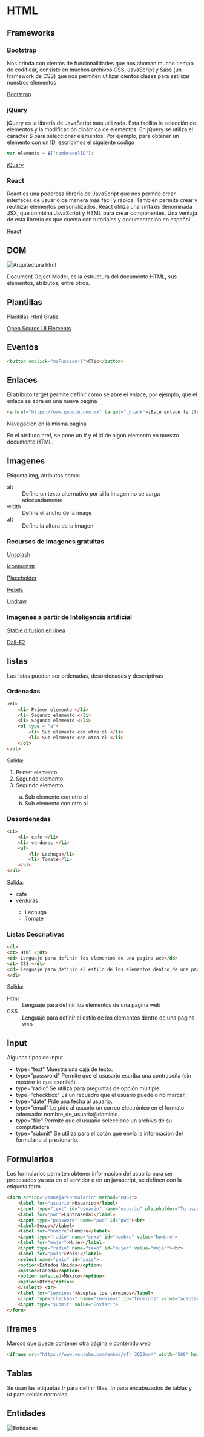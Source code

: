 # HTML

## Frameworks

### Bootstrap

Nos brinda con cientos de funcionalidades que nos ahorran mucho tiempo de codificar, consiste en muchos archivos CSS, JavaScript y Sass (un framework de CSS) que nos permiten utilizar cientos clases para estilizar nuestros elementos

[Bootstrap](https://getbootstrap.com/)

### jQuery

jQuery es la librería de JavaScript más utilizada. Esta facilita la selección de elementos y la modificación dinámica de elementos. En jQuery se utiliza el caracter $ para seleccionar elementos. Por ejemplo, para obtener un elemento con un ID, escribimos el siguiente código

```javascript
var elemento = $("nombredelID");
```

[jQuery](https://jquery.com/)

### React

React es una poderosa librería de JavaScript que nos permite crear interfaces de usuario de manera más fácil y rápida. También permite crear y reutilizar elementos personalizados. React utiliza una sintaxis denominada JSX, que combina JavaScript y HTML para crear componentes. Una ventaja de esta librería es que cuenta con tutoriales y documentación en español

[React](https://es.react.dev/)

## DOM

![Arquitectura html](assets/html_ej1.png)

Document Object Model, es la estructura del documento HTML, sus elementos, atributos, entre otros.

## Plantillas

[Plantillas Html Gratis](https://plantillashtmlgratis.com/)

[Open Source UI Elements](https://uiverse.io/)

## Eventos

```html
<button onclick="miFuncion()">Clic</button>
```

## Enlaces

El atributo target permite definir como se abre el enlace, por ejemplo, que el enlace se abra en una nueva pagina

```html
<a href="https://www.google.com.mx" target="_blank">¡Este enlace te lleva a Google!</a>
```

Navegacion en la misma pagina

En el atributo href, se pone un # y el id de algún elemento en nuestro documento HTML. 

## Imagenes

Etiqueta img, atributos como:

<dl>
    <dt> alt </dt>
    <dd> Define un texto alternativo por si la imagen no se carga adecuadamente </dd>
    <dt> width </dt>
    <dd> Define el ancho de la image </dd>
    <dt> alt </dt>
    <dd> Define la altura de la imagen </dd>
</dl>

### Recursos de Imagenes gratuitas

[Unsplash](https://unsplash.com/)

[Iconmonstr](https://iconmonstr.com/)

[Placeholder](https://placeholder.com/)

[Pexels](https://www.pexels.com/es-es/)

[Undraw](https://undraw.co/illustrations)

### Imagenes a partir de Inteligencia artificial ###

[Stable difusion en linea](https://stablediffusionweb.com/)

[Dall-E2](https://openai.com/dall-e-2)

## listas

Las listas pueden ser ordenadas, desordenadas y descriptivas

### Ordenadas

```html
<ol>
    <li> Primer elemento </li>
    <li> Segundo elemento </li>
    <li> Segundo elemento </li>
    <ol type = "a">
        <li> Sub elemento con otro ol </li>
        <li> Sub elemento con otro ol </li>
    </ol>
</ol>
```

Salida:

<ol>
    <li> Primer elemento </li>
    <li> Segundo elemento </li>
    <li> Segundo elemento </li>
    <ol type = "a">
        <li> Sub elemento con otro ol </li>
        <li> Sub elemento con otro ol </li>
    </ol>
</ol>

### Desordenadas

```html
<ul>
    <li> cafe </li>
    <li> verduras </li>
    <ul>
        <li> Lechuga</li>
        <li> Tomate</li>
    </ul>
</ul>
```

Salida:

<ul>
    <li> cafe </li>
    <li> verduras </li>
    <ul>
        <li> Lechuga</li>
        <li> Tomate</li>
    </ul>
</ul>

### Listas Descriptivas

```html
<dl>
<dt> Html </dt>
<dd> Lenguaje para definir los elementos de una pagina web</dd>
<dt> CSS </dt>
<dd> Lenguaje para definir el estilo de los elementos dentro de una pagina web</dd>
</dl>
```

Salida:

<dl>
<dt> Html </dt>
<dd> Lenguaje para definir los elementos de una pagina web</dd>
<dt> CSS </dt>
<dd> Lenguaje para definir el estilo de los elementos dentro de una pagina web</dd>
</dl>

## Input

Algunos tipos de input

- type="text" Muestra una caja de texto.
- type="password" Permite que el ususario escriba una contraseña (sin mostrar lo que escribió).
- type="radio" Se utiliza para preguntas de opción múltiple.
- type="checkbox" Es un recuadro que el usuario puede o no marcar.
- type="date" Pide una fecha al usuario.
- type="email" Le pide al usuario un correo electrónico en el formato adecuado: nombre_de_usuario@dominio.
- type="file" Permite que el usuario seleccione un archivo de su computadora
- type="submit" Se utiliza para el botón que envía la información del formulario al presionarlo.


## Formularios

Los formularios permiten obtener informacion del usuario para ser procesados ya sea en el servidor o en un javascript, se definen con la etiqueta form

```html
<form action="/manejarFormulario" method="POST">
    <label for="usuario">Usuario:</label>
    <input type="text" id="usuario" name="usuario" placeholder="Tu usuario"><br>
    <label for="pwd">Contraseña:</label>
    <input type="password" name="pwd" id="pwd"><br>
    <label>Sexo:<//label>
    <label for="hombre">Hombre</label>
    <input type="radio" name="sexo" id="hombre" value="hombre">
    <label for="mujer">Mujer</label>
    <input type="radio" name="sexo" id="mujer" value="mujer"><br>
    <label for="pais">País:</label>
    <select name="pais" id="pais">
    <option>Estados Unidos</option>
    <option>Canadá</option>
    <option selected>México</option>
    <option>Otro</option>
    </select> <br>
    <label for="terminos">Aceptas los términos</label>
    <input type="checkbox" name="terminos" id="terminos" value="aceptar"><br>
    <input type="submit" value="Enviar!">
</form>
```

## Iframes

Marcos que puede contener otra página o contenido web

```html
<iframe src="https://www.youtube.com/embed/yTr_3Q50orM" width="500" height="500" allow="accelerometer; autoplay; clipboard-write; encrypted-media; gyroscope; picture-in-picture"></iframe>
```

## Tablas

Se usan las etiquetas <i>tr</i> para definir filas, <i>th</i> para encabezados de tablas y <i>td</i> para celdas normales

## Entidades

![Entidades](assets/entidades.png)
